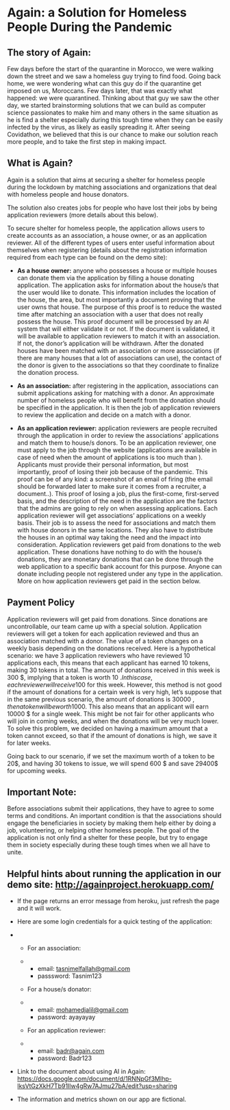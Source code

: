 # **Again: a Solution for Homeless People During the Pandemic**

## **The story of Again:**

Few days before the start of the quarantine in Morocco, we were walking down the street and we saw a homeless guy trying to find food. Going back home, we were wondering what can this guy do if the quarantine get imposed on us, Moroccans. Few days later, that was exactly what happened: we were quarantined. Thinking about that guy we saw the other day, we started brainstorming solutions that we can build as computer science passionates to make him and many others in the same situation as he is find a shelter especially during this tough time when they can be easily infected by the virus, as likely as easily spreading it. After seeing Covidathon, we believed that this is our chance to make our solution reach more people, and to take the first step in making impact.

## **What is Again?**

Again is a solution that aims at securing a shelter for homeless people during the lockdown by matching associations and organizations that deal with homeless people and house donators. 

The solution also creates jobs for people who have lost their jobs by being application reviewers (more details about this below).

To secure shelter for homeless people, the application allows users to create accounts as an association, a house owner, or as an application reviewer. All of the different types of users enter useful information about themselves when registering (details about the registration information required from each type can be found on the demo site):



- **As a house owner:** anyone who possesses a house or multiple houses can donate them via the application by filling a house donating application. The application asks for information about the house/s that the user would like to donate. This information includes the location of the house, the area, but most importantly a document proving that the user owns that house. The purpose of this proof is to reduce the wasted time after matching an association with a user that does not really possess the house. This proof document will be processed by an AI system that will either validate it or not. If the document is validated, it will be available to application reviewers to match it with an association. If not, the donor’s application will be withdrawn. After the donated houses have been matched with an association or more associations (if there are many houses that a lot of associations can use), the contact of the donor is given to the associations so that they coordinate to finalize the donation process.



- **As an association:** after registering in the application, associations can submit applications asking for matching with a donor. An approximate number of homeless people who will benefit from the donation should be specified in the application. It is then the job of application reviewers to review the application and decide on a match with a donor.



- **As an application reviewer:** application reviewers are people recruited through the application in order to review the associations’ applications and match them to house/s donors. To be an application reviewer, one must apply to the job through the website (applications are available in case of need when the amount of applications is too much than ). Applicants must provide their personal information, but most importantly, proof of losing their job because of the pandemic. This proof can be of any kind: a screenshot of an email of firing (the email should be forwarded later to make sure it comes from a recruiter, a document..). This proof of losing a job, plus the first-come, first-served basis, and the description of the need in the application are the factors that the admins are going to rely on when assessing applications. Each application reviewer will get associations’ applications on a weekly basis. Their job is to assess the need for associations and match them with house donors in the same locations. They also have to distribute the houses in an optimal way taking the need and the impact into consideration. Application reviewers get paid from donations to the web application. These donations have nothing to do with the house/s donations, they are monetary donations that can be done through the web application to a specific bank account for this purpose. Anyone can donate including people not registered under any type in the application. More on how application reviewers get paid in the section below.

## **Payment Policy**

Application reviewers will get paid from donations. Since donations are uncontrollable, our team came up with a special solution. Application reviewers will get a token for each application reviewed and thus an association matched with a donor. The value of a token changes on a weekly basis depending on the donations received. Here is a hypothetical scenario: we have 3 application reviewers who have reviewed 10 applications each, this means that each applicant has earned 10 tokens, making 30 tokens in total. The amount of donations received in this week is 300 $, implying that a token is worth 10 $. In this case, each reviewer will receive 100$ for this week. However, this method is not good if the amount of donations for a certain week is very high, let’s suppose that in the same previous scenario, the amount of donations is 30000 $, then a token will be worth 1000$. This also means that an applicant will earn 10000 $ for a single week. This might be not fair for other applicants who will join in coming weeks, and when the donations will be very much lower. To solve this problem, we decided on having a maximum amount that a token cannot exceed, so that if the amount of donations is high, we save it for later weeks.

Going back to our scenario, if we set the maximum worth of a token to be 20$, and having 30 tokens to issue, we will spend 600 $ and save 29400$ for upcoming weeks. 

## **Important Note:**

Before associations submit their applications, they have to agree to some terms and conditions. An important condition is that the associations should engage the beneficiaries in society by making them help either by doing a job, volunteering, or helping other homeless people. The goal of the application is not only find a shelter for these people, but try to engage them in society especially during these tough times when we all have to unite.

## **Helpful hints about running the application in our demo site: http://againproject.herokuapp.com/**

- If the page returns an error message from heroku, just refresh the page and it will work.

- Here are some login credentials for a quick testing of the application:

- - For an association: 

  - - email: tasnimelfallah@gmail.com
    - passsword: Tasnim123

  - For a house/s donator: 

  - - email: [mohamedjalil@gmail.com](mailto:mohamedjalil@gmail.com)
    - password: ayayayay

  - For an application reviewer:

  - - email: [badr@again.com](mailto:badr@again.com)
    - password: Badr123

- Link to the document about using AI in Again: https://docs.google.com/document/d/1RNNpGf3MIhp-lksVtGzXkH7Tb91Ilw4gRw7AJmu27bA/edit?usp=sharing

- The information and metrics shown on our app are fictional.
